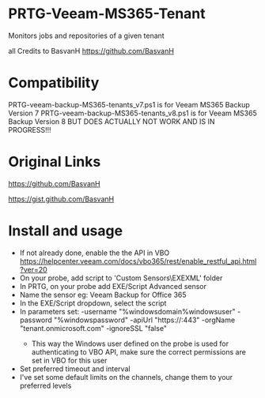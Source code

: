 # PRTG-Veeam-MS365-Tenant
 Monitors jobs and repositories of a given tenant

 all Credits to BasvanH https://github.com/BasvanH

# Compatibility
 PRTG-veeam-backup-MS365-tenants_v7.ps1 is for Veeam MS365 Backup Version 7
 PRTG-veeam-backup-MS365-tenants_v8.ps1 is for Veeam MS365 Backup Version 8 BUT DOES ACTUALLY NOT WORK AND IS IN PROGRESS!!!

# Original Links
 https://github.com/BasvanH

 https://gist.github.com/BasvanH

# Install and usage
- If not already done, enable the the API in VBO https://helpcenter.veeam.com/docs/vbo365/rest/enable_restful_api.html?ver=20
- On your probe, add script to 'Custom Sensors\EXEXML' folder
- In PRTG, on your probe add EXE/Script Advanced sensor
- Name the sensor eg: Veeam Backup for Office 365
- In the EXE/Script dropdown, select the script
- In parameters set: -username "%windowsdomain\%windowsuser" -password "%windowspassword" -apiUrl "https://<url-to-vbo-api>:443" -orgName "tenant.onmicrosoft.com" -ignoreSSL "false"
    - This way the Windows user defined on the probe is used for authenticating to VBO API, make sure the correct permissions are set in VBO for this user
- Set preferred timeout and interval
- I've set some default limits on the channels, change them to your preferred levels
